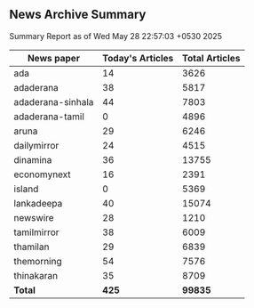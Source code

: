 <!-- @format -->
## News Archive Summary

Summary Report as of Wed May 28 22:57:03 +0530 2025

| News paper         | Today's Articles | Total Articles |
|--------------------|------------------|----------------|
| ada               | 14          | 3626        |
| adaderana               | 38          | 5817        |
| adaderana-sinhala               | 44          | 7803        |
| adaderana-tamil               | 0          | 4896        |
| aruna               | 29          | 6246        |
| dailymirror               | 24          | 4515        |
| dinamina               | 36          | 13755        |
| economynext               | 16          | 2391        |
| island               | 0          | 5369        |
| lankadeepa               | 40          | 15074        |
| newswire               | 28          | 1210        |
| tamilmirror               | 38          | 6009        |
| thamilan               | 29          | 6839        |
| themorning               | 54          | 7576        |
| thinakaran               | 35          | 8709        |
| **Total**          | **425**      | **99835** |

